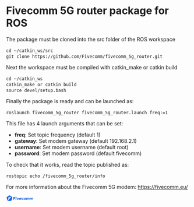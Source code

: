 # Fivecomm 5G router package for ROS

The package must be cloned into the src folder of the ROS workspace
```
cd ~/catkin_ws/src
git clone https://github.com/Fivecomm/fivecomm_5g_router.git
```
Next the workspace must be compiled with catkin_make or catkin build
```
cd ~/catkin_ws
catkin_make or catkin build
source devel/setup.bash
```
Finally the package is ready and can be launched as:
```
roslaunch fivecomm_5g_router fivecomm_5g_router.launch freq:=1
```
This file has 4 launch arguments that can be set:

- **freq**: Set topic frequency (default 1)
- **gateway**: Set modem gateway (default 192.168.2.1)
- **username**: Set modem username (default root)
- **password**: Set modem password (default fivecomm)

To check that it works, read the topic published as:
```
rostopic echo /fivecomm_5g_router/info
```


For more information about the Fivecomm 5G modem:
https://fivecomm.eu/

<img src="./fivecomm.png" width="15%" alt="Fivecomm"/>
